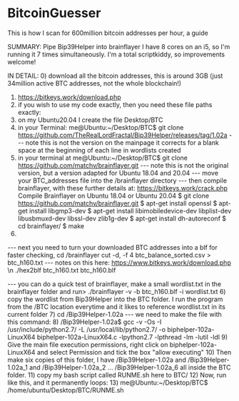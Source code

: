 # BitcoinGuesser
This is how I scan for 600million bitcoin addresses per hour, a guide

SUMMARY:
Pipe Bip39Helper into brainflayer
I have 8 cores on an i5, so I'm running it 7 times simultaneously.
I'm a total scriptkiddy, so improvements welcome!

IN DETAIL:
0) download all the bitcoin addresses, this is around 3GB (just 34million active BTC addresses, not the whole blockchain!)
1) https://bitkeys.work/download.php
4) if you wish to use my code exactly, then you need these file paths exactly:
5) on my Ubuntu20.04 I create the file Desktop/BTC
6) in your Terminal: me@Ubuntu:~/Desktop/BTC$ git clone https://github.com/TheRealLordFractal/Bip39Helper/releases/tag/1.02a
--- note this is not the version on the mainpage it corrects for a blank space at the beginning of each line in wordlists created
5) in your terminal at me@Ubuntu:~/Desktop/BTC$ git clone https://github.com/matchv/brainflayer.git
---  note this is not the original version, but a version adapted for Ubuntu 18.04 and 20.04
--- move your BTC_addresses file into the /brainflayer directory
---  then compile brainflayer, with these further details at: https://bitkeys.work/crack.php
    Compile Brainflayer on Ubuntu 18.04 or Ubuntu 20.04
    $ git clone https://github.com/matchv/brainflayer.git
    $ apt-get install openssl
    $ apt-get install libgmp3-dev
    $ apt-get install libimobiledevice-dev libplist-dev libusbmuxd-dev libssl-dev zlib1g-dev
    $ apt-get install dh-autoreconf
    $ cd brainflayer/
    $ make
6)
--- next you need to turn your downloaded BTC addresses into a blf for faster checking, 
cd /brainflayer
cut -d, -f 4 btc_balance_sorted.csv > btc_h160.txt  ---  notes on this here: https://www.bitkeys.work/download.php \n
./hex2blf btc_h160.txt btc_h160.blf

--- you can do a quick test of brainflayer, make a small wordlist.txt in the brainflayer folder and run> ./brainflayer -v -b btc_h160.blf -i wordlist.txt
6) copy the wordlist from Bip39Helper into the BTC folder. I run the program from the /BTC location everytime and it likes to reference wordlist.txt in its current folder
7) cd /Bip39Helper-1.02a  ---  we need to make the file with this command:
8) /Bip39Helper-1.02a$    gcc -v -Os -I /usr/include/python2.7/ -L /usr/local/lib/python2.7/ -o biphelper-102a-LinuxX64 biphelper-102a-LinuxX64.c -lpython2.7 -lpthread -lm -lutil -ldl
9) Give the main file execution permissions, right click on biphelper-102a-LinuxX64 and select Permission and tick the box "allow executing"
10) Then make six copies of this folder, I have /Bip39Helper-1.02a and /Bip39Helper-1.02a_1 and /Bip39Helper-1.02a_2 ... /Bip39Helper-1.02a_6 all inside the BTC folder.
11) copy my bash script called RUNME.sh here to BTC/
12) Now, run like this, and it permanently loops:
13)   me@Ubuntu:~/Desktop/BTC$ /home/ubuntu/Desktop/BTC/RUNME.sh
